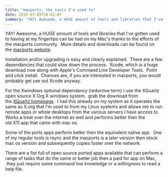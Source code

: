 ```yaml
---
title: "macports, the tools I'm used to"
date: 2015-07-09T20:02:07
summary: "YAY! Awesome, a HUGE amount of tools and libraries that I've gotten used to having at my fingertips can be had on my Mac's thanks to the efforts of the..."
---
```


YAY! Awesome, a HUGE amount of tools and libraries that I've gotten used to having at my fingertips can be had on my Mac's thanks to the efforts of the macports community.  More details and downloads can be found on the [macports website](https://www.macports.org).

Installation and/or upgrading is easy and clearly explained.  There are a few dependancies that could slow down the process.  Xcode, which is a huge download now along with Apple's Command Line Developer Tools.  Point and click install.  Chances are, if you are interested in macports, you would probably get use out Xcode anyway.

For the Xwindows optional dependancy (reductive term) I use the XQuartz open source X Org X windows system.  grab the download from the [XQuartz homepage](https://www.xquartz.org).  I had this already on my system as it operates the same as X.org that I'm used to from my Linux systems and allows me to run remote apps or whole desktops from the various servers I have access to. Works a treat over the internet as well and performs better then the old X11.app that came with mac os.

Some of the ports apps perform better then the equivalent native app.  One of my regular tools is rsync and the macports is a later version then stock mac os version and subsequently copies faster over the network.

There are a fist full of open source ported apps available that can perform a range of tasks that do the same or better job then a paid for app on Mac,  they just require some command line knowledge or a willingness to read a help file.